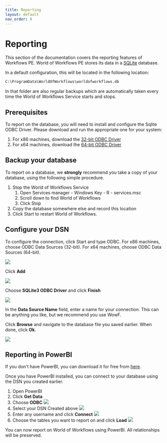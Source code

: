 ```yaml
---
title: Reporting
layout: default
nav_order: 9
---
```


# Reporting

This section of the documentation covers the reporting features of Workflows PE. World of Workflows PE stores its data in a [SQLite](https://www.sqlite.org/index.html) database.

In a default configuration, this will be located in the following location:

```cmd
C:\ProgramData\WorldOfWorkflows\worldofworkflows.db
```

In that folder are also regular backups which are automatically taken every time the World of Workflows Service starts and stops.

## Prerequisites

To report on the database, you will need to install and configure the Sqlite ODBC Driver. Please download and run the appropriate one for your system:

1. For x86 machines, download the [32-bit ODBC Driver](sqliteodbc.exe)
2. For x64 machines, download the [64-bit ODBC Driver](sqliteodbc64.exe)

## Backup your database
To report on a database, we **strongly** recommend you take a copy of your database, using the following simple procedure.

1. Stop the World of Workflows Service
   1. Open Services manager - Windows Key - R - services.msc
   2. Scroll down to find World of Workflows
   3. Click Stop
2. Copy the database somewhere else and record this location
3. Click Start to restart World of Workflows.

## Configure your DSN
To configure the connection, click Start and type ODBC. For x86 machines, choose ODBC Data Sources (32-bit). For x64 machines, choose ODBC Data Sources (64-bit).

![](2023-02-17-17-04-11.png)

Click **Add**

![](2023-02-17-17-04-43.png)

Choose **SQLite3 ODBC Driver** and click **Finish**

![](2023-02-17-17-05-34.png)

In the **Data Source Name** field, enter a name for your connection. This can be anything you like, but we recommend you use WowF.

Click **Browse** and navigate to the database file you saved earlier. When done, click **Ok**.

![](2023-02-17-17-06-31.png)

## Reporting in PowerBI
If you don't have PowerBI, you can download it for free from [here](https://powerbi.microsoft.com/en-us/desktop/).

Once you have PowerBI installed, you can connect to your database using the DSN you created earlier.

1. Open PowerBI
2. Click **Get Data**
3. Choose **ODBC**
   ![](2023-02-17-17-08-34.png)
4. Select your DSN Created above
   ![](2023-02-17-17-09-17.png)
5. Enter any username and click **Connect**
   ![](2023-02-17-17-10-09.png)
6. Choose the tables you want to report on and click **Load**
   ![](2023-02-17-17-10-42.png)

You can now report on World of Workflows using PowerBI. All relationships will be preserved.


